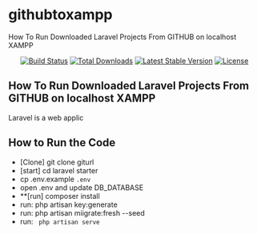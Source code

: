 # githubtoxampp
How To Run Downloaded Laravel Projects From GITHUB on localhost XAMPP

<p align="center">
<a href="https://travis-ci.org/laravel/framework"><img src="https://travis-ci.org/laravel/framework.svg" alt="Build Status"></a>
<a href="https://packagist.org/packages/laravel/framework"><img src="https://img.shields.io/packagist/dt/laravel/framework" alt="Total Downloads"></a>
<a href="https://packagist.org/packages/laravel/framework"><img src="https://img.shields.io/packagist/v/laravel/framework" alt="Latest Stable Version"></a>
<a href="https://packagist.org/packages/laravel/framework"><img src="https://img.shields.io/packagist/l/laravel/framework" alt="License"></a>
</p>

## How To Run Downloaded Laravel Projects From GITHUB on localhost XAMPP

Laravel is a web applic


## How to Run the Code

- [Clone] git clone giturl
- [start] cd laravel starter
- cp .env.example <code>.env</code>
- open .env and update DB_DATABASE
- **[run] composer install
- run: php artisan key:generate
- run: php artisan miigrate:fresh --seed
- run: <code> php artisan serve </code>
